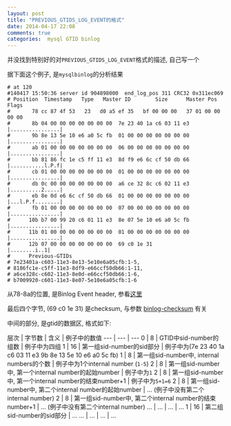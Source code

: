 ```yaml
---
layout: post
title: "PREVIOUS_GTIDS_LOG_EVENT的格式"
date: 2014-04-17 22:08
comments: true
categories:  mysql GTID binlog
---
```


并没找到特别好的对`PREVIOUS_GTIDS_LOG_EVENT`格式的描述, 自己写一个

据下面这个例子, 是`mysqlbinlog`的分析结果

    
    # at 120
    #140417 15:50:36 server id 904898000  end_log_pos 311 CRC32 0x311ec069
    # Position  Timestamp   Type   Master ID        Size      Master Pos    Flags
    #       78 cc 87 4f 53   23   d0 a5 ef 35   bf 00 00 00   37 01 00 00   00 00
    #       8b 04 00 00 00 00 00 00 00  7e 23 40 1a c6 03 11 e3 |................|
    #       9b 8e 13 5e 10 e6 a0 5c fb  01 00 00 00 00 00 00 00 |................|
    #       ab 01 00 00 00 00 00 00 00  06 00 00 00 00 00 00 00 |................|
    #       bb 81 86 fc 1e c5 ff 11 e3  8d f9 e6 6c cf 50 db 66 |...........l.P.f|
    #       cb 01 00 00 00 00 00 00 00  01 00 00 00 00 00 00 00 |................|
    #       db 0c 00 00 00 00 00 00 00  a6 ce 32 8c c6 02 11 e3 |..........2.....|
    #       eb 8e 0d e6 6c cf 50 db 66  01 00 00 00 00 00 00 00 |...l.P.f........|
    #       fb 01 00 00 00 00 00 00 00  07 00 00 00 00 00 00 00 |................|
    #      10b b7 00 99 20 c6 01 11 e3  8e 07 5e 10 e6 a0 5c fb |................|
    #      11b 01 00 00 00 00 00 00 00  01 00 00 00 00 00 00 00 |................|
    #      12b 07 00 00 00 00 00 00 00  69 c0 1e 31             |........i..1|
    #      Previous-GTIDs
    # 7e23401a-c603-11e3-8e13-5e10e6a05cfb:1-5,
    # 8186fc1e-c5ff-11e3-8df9-e66ccf50db66:1-11,
    # a6ce328c-c602-11e3-8e0d-e66ccf50db66:1-6,
    # b7009920-c601-11e3-8e07-5e10e6a05cfb:1-6

从78-8a的位置, 是Binlog Event header, 参看[这里](http://dev.mysql.com/doc/internals/en/binlog-event-header.html)

最后四个字节, (69 c0 1e 31) 是checksum, 与参数 [binlog-checksum](http://dev.mysql.com/doc/refman/5.6/en/replication-options-binary-log.html#option_mysqld_binlog-checksum) 有关

中间的部分, 是gtid的数据区, 格式如下:

层次 | 字节数 | 含义 | 例子中的数值
--- | --- | --- 
0 | 8 | GTID中sid-number的组数 | 例子中为四组
1 | 16 | 第一组sid-number的sid部分 | 例子中为(7e 23 40 1a c6 03 11 e3 9b 8e 13 5e 10 e6 a0 5c fb)
1 | 8 | 第一组sid-number中, internal numbers的个数 | 例子中为1个internal number (`1-5`)
2 | 8 | 第一组sid-number中, 第一个internal number的起始number | 例子中为`1`
2 | 8 | 第一组sid-number中, 第一个internal number的结束number+1 | 例子中为`5+1=6`
2 | 8 | 第一组sid-number中, 第二个internal number的起始number | ... (例子中没有第二个internal number)
2 | 8 | 第一组sid-number中, 第二个internal number的结束number+1 | ... (例子中没有第二个internal number)
... | ... | ... | ...
1 | 16 | 第二组sid-number的sid部分 | ...
... | ... | ... | ...